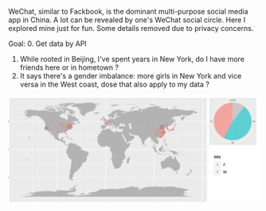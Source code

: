 WeChat, similar to Fackbook, is the dominant multi-purpose social media app in China. A lot can be revealed by one's WeChat social circle. Here I explored mine just for fun. Some details removed due to privacy concerns.

Goal:
0. Get data by API  
1. While rooted in Beijing, I've spent years in New York, do I have more friends here or in hometown ?  
2. It says there's a gender imbalance: more girls in New York and vice versa in the West coast, dose that also apply to my data ?

![img](wechat_sex_geo.png)
